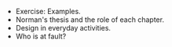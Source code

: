 * Exercise: Examples.
* Norman's thesis and the role of each chapter.
* Design in everyday activities.
* Who is at fault?
